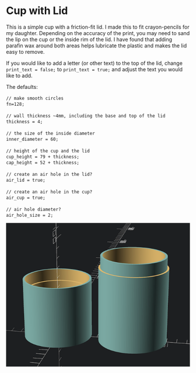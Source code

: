 # Cup with Lid

This is a simple cup with a friction-fit lid.  I made this to fit crayon-pencils for my daughter.  Depending on the accuracy of the print, you may need to sand the lip on the cup or the inside rim of the lid.  I have found that adding parafin wax around both areas helps lubricate the plastic and makes the lid easy to remove.

If you would like to add a letter (or other text) to the top of the lid, change `print_text = false;` to `print_text = true;` and adjust the text you would like to add.  

The defaults:
```
// make smooth circles
fn=128;

// wall thickness ~4mm, including the base and top of the lid
thickness = 4;

// the size of the inside diameter
inner_diameter = 60;

// height of the cup and the lid
cup_height = 79 + thickness;
cap_height = 52 + thickness;

// create an air hole in the lid?
air_lid = true;

// create an air hole in the cup?
air_cup = true;

// air hole diameter?
air_hole_size = 2;
```

![cup with a lid](../img/cup_with_lid_small.png)

